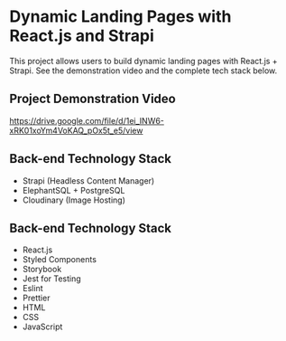 # Dynamic Landing Pages with React.js and Strapi

This project allows users to build dynamic landing pages with React.js + Strapi. See the demonstration video and the complete tech stack below.

## Project Demonstration Video

https://drive.google.com/file/d/1ei_INW6-xRK01xoYm4VoKAQ_pOx5t_e5/view

## Back-end Technology Stack

+ Strapi (Headless Content Manager)
+ ElephantSQL + PostgreSQL
+ Cloudinary (Image Hosting)

## Back-end Technology Stack

+ React.js
+ Styled Components
+ Storybook 
+ Jest for Testing
+ Eslint
+ Prettier
+ HTML
+ CSS
+ JavaScript


